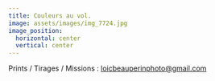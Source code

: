 ```yaml
---
title: Couleurs au vol.
image: assets/images/img_7724.jpg
image_position:
  horizontal: center
  vertical: center
---
```

Prints / Tirages / Missions : loicbeauperinphoto@gmail.com
